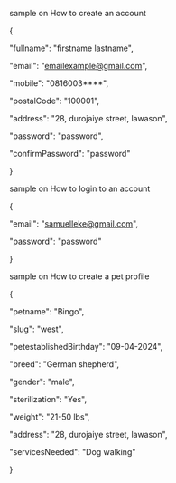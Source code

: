 sample on How to create an account


{

  "fullname": "firstname lastname",
  
  "email": "emailexample@gmail.com",
  
  "mobile": "0816003****",
  
  "postalCode": "100001",
  
  "address": "28, durojaiye street, lawason",
  
  "password": "password",
  
  "confirmPassword": "password"
  
}





sample on How to login to an account


{

  "email": "samuelleke@gmail.com",
  
  "password": "password"
  
}


sample on How to create a pet profile


{

  "petname": "Bingo",
  
  "slug": "west",
  
  "petestablishedBirthday": "09-04-2024",
  
  "breed": "German shepherd",
  
  "gender": "male",
  
  "sterilization": "Yes",
  
  "weight": "21-50 lbs",
  
  "address": "28, durojaiye street, lawason",
  
  "servicesNeeded": "Dog walking"
  
}
